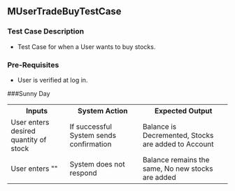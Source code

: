 ## MUserTradeBuyTestCase

### Test Case Description
* Test Case for when a User wants to buy stocks.

### Pre-Requisites
* User is verified at log in.

###Sunny Day

<table>
	<tr>
		<th>Inputs</th>
		<th>System Action</th>
		<th>Expected Output</th>
	</tr>
	<tr>
		<td>User enters desired quantity of stock</td>
		<td>If successful System sends confirmation</td>
		<td>Balance is Decremented, Stocks are added to Account</td>
	</tr>
	<tr>
		<td>User enters ""</td>
		<td>System does not respond</td>
		<td>Balance remains the same, No new stocks are added</td>
	</tr>
	
</table>
